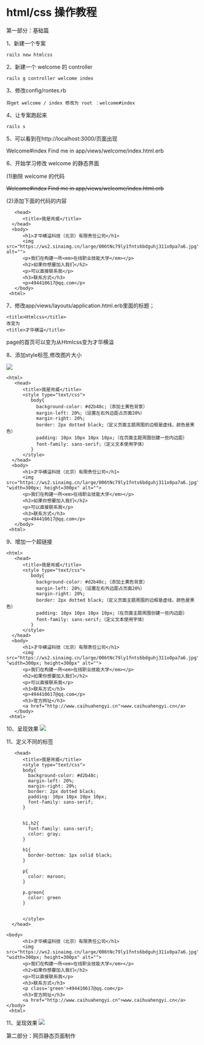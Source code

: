 # html/css 操作教程

第一部分：基础篇

1、新建一个专案

```rails new htmlcss```

2、新建一个 welcome 的 controller

```rails g controller welcome index```

3、修改config/rontes.rb

```将get welcome / index 修改为 root ：welcome#index```

4、让专案跑起来

```rails s```

5、可以看到在http://localhost:3000/页面出现

Welcome#index
Find me in app/views/welcome/index.html.erb

6、开始学习修改 welcome 的静态界面

(1)删除 welcome 的代码

<del>Welcome#index
Find me in app/views/welcome/index.html.erb
<del>

(2)添加下面的代码的内容

```<html>
   <head>
      <title>我是肖威</title>
  </head>
  <body>
      <h1>才华横溢科技（北京）有限责任公司</h1>
      <img src="https://ws2.sinaimg.cn/large/006tNc79ly1fnts6bdguhj311x0pa7a6.jpg" alt="">
      <p>我们在构建一所<em>在线职业技能大学</em></p>
      <h2>如果你想要加入我们</h2>
      <p>可以直接联系我</p>
      <h3>联系方式</h3>
      <p>494410617@qq.com</p>
   </body>
 <html>
 ```

 7、修改app/views/layouts/application.html.erb里面的标题；
  ```
  <title>Htmlcss</title>
  改变为
  <title>才华横溢</title>
   ```
   page的首页可以变为从Htmlcss变为才华横溢


8、添加style标签,修改图片大小

<img src="app/assets/images/he-zi.png">

```
<html>
   <head>
      <title>我是肖威</title>
      <style type="text/css">
         body{
           background-color: #d2b48c;（添加土黄色背景）
           margin-left: 20%;（设置左右外边距占页面20%）
           margin-right: 20%;
           border: 2px dotted black;（定义页面主题周围的边框是虚线，颜色是黑色）
           padding: 10px 10px 10px 10px;（在页面主题周围创建一些内边距）
           font-family: sans-serif;（定义文本使用字体）
         }
      </style>
  </head>
  <body>
      <h1>才华横溢科技（北京）有限责任公司</h1>
      <img src="https://ws2.sinaimg.cn/large/006tNc79ly1fnts6bdguhj311x0pa7a6.jpg" "width=300px; height=300px" alt="">
      <p>我们在构建一所<em>在线职业技能大学</em></p>
      <h2>如果你想要加入我们</h2>
      <p>可以直接联系我</p>
      <h3>联系方式</h3>
      <p>494410617@qq.com</p>
   </body>
 <html>

 ```

9、增加一个超链接

 ```
 <html>
    <head>
       <title>我是肖威</title>
       <style type="text/css">
          body{
            background-color: #d2b48c;（添加土黄色背景）
            margin-left: 20%;（设置左右外边距占页面20%）
            margin-right: 20%;
            border: 2px dotted black;（定义页面主题周围的边框是虚线，颜色是黑色）
            padding: 10px 10px 10px 10px;（在页面主题周围创建一些内边距）
            font-family: sans-serif;（定义文本使用字体）
          }
       </style>
   </head>
   <body>
       <h1>才华横溢科技（北京）有限责任公司</h1>
       <img src="https://ws2.sinaimg.cn/large/006tNc79ly1fnts6bdguhj311x0pa7a6.jpg" "width=300px; height=300px" alt="">
       <p>我们在构建一所<em>在线职业技能大学</em></p>
       <h2>如果你想要加入我们</h2>
       <p>可以直接联系我</p>
       <h3>联系方式</h3>
       <p>494410617@qq.com</p>
       <h3>官方网址</h3>
       <a href="http://www.caihuahengyi.cn">www.caihuahengyi.cn</a>
    </body>
  <html>

  ```

10、呈现效果
  <img src="app/assets/images/xiao-guo-1.png">

11、定义不同的标签
```<html>
   <head>
      <title>我是肖威</title>
      <style type="text/css">
      body{
        background-color: #d2b48c;
        margin-left: 20%;
        margin-right: 20%;
        border: 2px dotted black;
        padding: 10px 10px 10px 10px;
        font-family: sans-serif;
      }


      h1,h2{
        font-family: sans-serif;
        color: gray;
      }

      h1{
        border-bottom: 1px solid black;
      }

      p{
        color: maroon;
      }

      p.green{
        color: green
      }


      </style>
  </head>

<body>
      <h1>才华横溢科技（北京）有限责任公司</h1>
      <img src="https://ws2.sinaimg.cn/large/006tNc79ly1fnts6bdguhj311x0pa7a6.jpg" "width=300px; height=300px" alt="">
      <p>我们在构建一所<em>在线职业技能大学</em></p>
      <h2>如果你想要加入我们</h2>
      <p>可以直接联系我</p>
      <h3>联系方式</h3>
      <p class='green'>494410617@qq.com</p>
      <h3>官方网址</h3>
      <a href="http://www.caihuahengyi.cn">www.caihuahengyi.cn</a>
</body>
 <html>
```
 11、呈现效果
   <img src="app/assets/images/xiao-guo-2.png">


第二部分：网页静态页面制作
